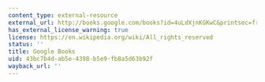 ```yaml
---
content_type: external-resource
external_url: http://books.google.com/books?id=4uLdXjnKGKwC&printsec=frontcover&dq=Photon
has_external_license_warning: true
license: https://en.wikipedia.org/wiki/All_rights_reserved
status: ''
title: Google Books
uid: 43bc7b4d-ab5e-4398-b5e9-fb8a5d63b92f
wayback_url: ''
---
```

